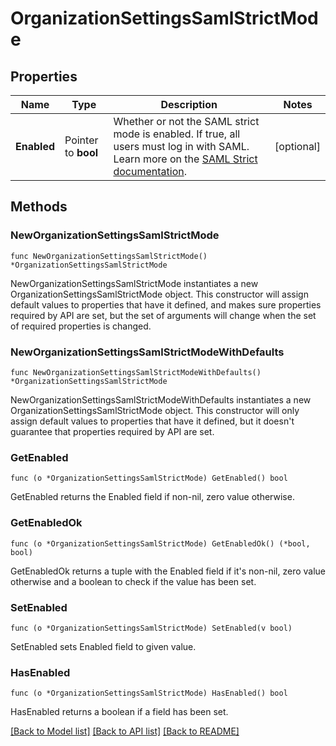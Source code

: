# OrganizationSettingsSamlStrictMode

## Properties

Name | Type | Description | Notes
---- | ---- | ----------- | ------
**Enabled** | Pointer to **bool** | Whether or not the SAML strict mode is enabled. If true, all users must log in with SAML. Learn more on the [SAML Strict documentation](https://docs.datadoghq.com/account_management/saml/#saml-strict). | [optional] 

## Methods

### NewOrganizationSettingsSamlStrictMode

`func NewOrganizationSettingsSamlStrictMode() *OrganizationSettingsSamlStrictMode`

NewOrganizationSettingsSamlStrictMode instantiates a new OrganizationSettingsSamlStrictMode object.
This constructor will assign default values to properties that have it defined,
and makes sure properties required by API are set, but the set of arguments
will change when the set of required properties is changed.

### NewOrganizationSettingsSamlStrictModeWithDefaults

`func NewOrganizationSettingsSamlStrictModeWithDefaults() *OrganizationSettingsSamlStrictMode`

NewOrganizationSettingsSamlStrictModeWithDefaults instantiates a new OrganizationSettingsSamlStrictMode object.
This constructor will only assign default values to properties that have it defined,
but it doesn't guarantee that properties required by API are set.

### GetEnabled

`func (o *OrganizationSettingsSamlStrictMode) GetEnabled() bool`

GetEnabled returns the Enabled field if non-nil, zero value otherwise.

### GetEnabledOk

`func (o *OrganizationSettingsSamlStrictMode) GetEnabledOk() (*bool, bool)`

GetEnabledOk returns a tuple with the Enabled field if it's non-nil, zero value otherwise
and a boolean to check if the value has been set.

### SetEnabled

`func (o *OrganizationSettingsSamlStrictMode) SetEnabled(v bool)`

SetEnabled sets Enabled field to given value.

### HasEnabled

`func (o *OrganizationSettingsSamlStrictMode) HasEnabled() bool`

HasEnabled returns a boolean if a field has been set.


[[Back to Model list]](../README.md#documentation-for-models) [[Back to API list]](../README.md#documentation-for-api-endpoints) [[Back to README]](../README.md)


